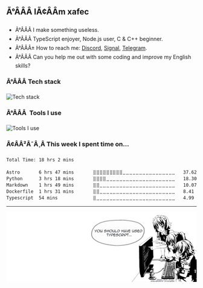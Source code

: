 ## Ã°ÂÂÂ IÃ¢ÂÂm xafec
- Ã°ÂÂÂ I make something useless.
- Ã°ÂÂÂ TypeScript enjoyer, Node.js user, C & C++ beginner.
- Ã°ÂÂÂ± How to reach me: [Discord](https://discord.com/users/1101222625956597871), [Signal](https://signal.me/#eu/0ieJruFSNtzs8RgLskTmga9NsYnvB0nVnWTP8nH-yHby8w1kEOtEtryxApfckAKV), [Telegram](https://t.me/xafdevc).
- Ã°ÂÂÂ Can you help me out with some coding and improve my English skills?

### Ã°ÂÂÂ­ Tech stack

![Tech stack](https://skillicons.dev/icons?i=nodejs,typescript,mongo,vue,nuxt,tailwind,angular,astro,nest)

### Ã°ÂÂÂ  Tools I use

![Tools I use](https://skillicons.dev/icons?i=vscode,vite,vercel,git,github,discord)

### Ã¢ÂÂ²Ã¯Â¸Â This week I spent time on...

<!--START_SECTION:codetime-->
```txt
Total Time: 18 hrs 2 mins

Astro       6 hrs 47 mins       ⣿⣿⣿⣿⣿⣿⣿⣿⣿⣀⣀⣀⣀⣀⣀⣀⣀⣀⣀⣀⣀⣀⣀⣀⣀   37.62 % 
Python      3 hrs 18 mins       ⣿⣿⣿⣿⣀⣀⣀⣀⣀⣀⣀⣀⣀⣀⣀⣀⣀⣀⣀⣀⣀⣀⣀⣀⣀   18.30 % 
Markdown    1 hrs 49 mins       ⣿⣿⣀⣀⣀⣀⣀⣀⣀⣀⣀⣀⣀⣀⣀⣀⣀⣀⣀⣀⣀⣀⣀⣀⣀   10.07 % 
Dockerfile  1 hrs 31 mins       ⣿⣿⣀⣀⣀⣀⣀⣀⣀⣀⣀⣀⣀⣀⣀⣀⣀⣀⣀⣀⣀⣀⣀⣀⣀   8.41 % 
Typescript  54 mins             ⣿⣀⣀⣀⣀⣀⣀⣀⣀⣀⣀⣀⣀⣀⣀⣀⣀⣀⣀⣀⣀⣀⣀⣀⣀   4.99 %
```
<!--END_SECTION:codetime-->

---

<img alt="Ã°ÂÂ¦Â" src="./assets/typescript.png"/>
